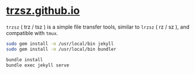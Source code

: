 # [trzsz.github.io](https://trzsz.github.io)

`trzsz` ( trz / tsz ) is a simple file transfer tools, similar to `lrzsz` ( rz / sz ), and compatible with `tmux`.

```sh
sudo gem install -n /usr/local/bin jekyll
sudo gem install -n /usr/local/bin bundler

bundle install
bundle exec jekyll serve
```
